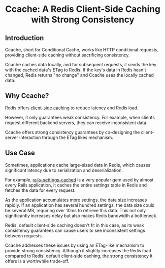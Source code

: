 <h1 align="center">Ccache: A Redis Client-Side Caching with Strong Consistency</h1>

## Introduction
Ccache, short for Conditional Cache, works like HTTP conditional requests, providing client-side caching without sacrificing consistency.

Ccache caches data locally, and for subsequent requests, it sends the key with the cached data's ETag to Redis. If the key's data in Redis hasn't changed, Redis returns "no change" and Ccache uses the locally cached data.

## Why Ccache?
Redis offers [client-side caching](https://redis.io/docs/latest/develop/use/client-side-caching/) to reduce latency and Redis load.

However, it only guarantees weak consistency. For example, when clients request different backend servers, they can receive inconsistent data.

Ccache offers strong consistency guarantees by co-designing the client-server interaction through the ETag likes mechanism.

## Use Case

Sometimes, applications cache large-sized data in Redis, which causes significant latency due to serialization and deserialization.

For example, [rails-settings-cached](https://github.com/huacnlee/rails-settings-cached) is a very popular gem used by almost every Rails application, it caches the entire settings table in Redis and fetches the data for every request.

As the application accumulates more settings, the data size increases rapidly. If an application has several hundred settings, the data size could be several MB, requiring over 10ms to retrieve this data. This not only significantly increases delay but also makes Redis bandwidth a bottleneck.

Redis' default client-side caching doesn't fit in this case, as its weak consistency guarantees can cause users to see inconsistent settings between requests.

Ccache addresses these issues by using an ETag-like mechanism to provide strong consistency. Although it slightly increases the Redis load compared to Redis' default client-side caching, the strong consistency it offers is a worthwhile trade-off.
